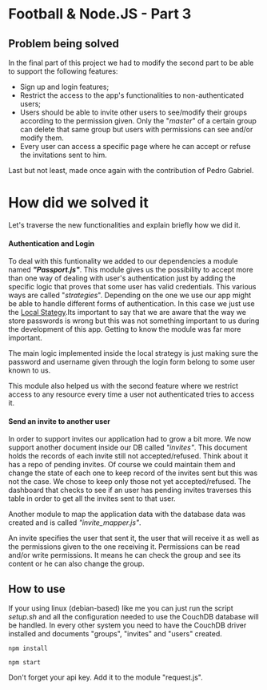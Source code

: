 # Football & Node.JS - Part 3

## Problem being solved

In the final part of this project we had to modify the second part to be able to support the following features:

* Sign up and login features;
* Restrict the access to the app's functionalities to non-authenticated users;
* Users should be able to invite other users to see/modify their groups according to the permission given. Only the "_master_" of a certain group can delete that same group but users with permissions can see and/or modify them.
* Every user can access a specific page where he can accept or refuse the invitations sent to him.

Last but not least, made once again with the contribution of Pedro Gabriel.

# How did we solved it

Let's traverse the new functionalities and explain briefly how we did it.

#### Authentication and Login

To deal with this funtionality we added to our dependencies a module named _**"Passport.js"**_. This module gives us the possibility to accept more than one way of dealing with user's authentication just by adding the specific logic that proves that some user has valid credentials. This various ways are called "_strategies_". Depending on the one we use our app might be able to handle different forms of authentication. In this case we just use the [Local Stategy](https://github.com/jaredhanson/passport-local#passport-local).Its important to say that we are aware that the way we store passwords is wrong but this was not something important to us during the development of this app. Getting to know the module was far more important.

The main logic implemented inside the local strategy is just making sure the password and username given through the login form belong to some user known to us.

This module also helped us with the second feature where we restrict access to any resource every time a user not authenticated tries to access it.

#### Send an invite to another user

In order to support invites our application had to grow a bit more. We now support another document inside our DB called _"invites"_. This document holds the records of each invite still not accepted/refused. Think about it has a repo of pending invites. Of course we could maintain them and change the state of each one to keep record of the invites sent but this was not the case. We chose to keep only those not yet accepted/refused. The dashboard that checks to see if an user has pending invites traverses this table in order to get all the invites sent to that user. 

Another module to map the application data with the database data was created and is called _"invite_mapper.js"_. 

An invite specifies the user that sent it, the user that will receive it as well as the permissions given to the one receiving it. Permissions can be read and/or write permissions. It means he can check the group and see its content or he can also change the group. 


## How to use

If your using linux (debian-based) like me you can just run the script _setup.sh_ and all the configuration needed to use the CouchDB database will be handled. In every other system you need to have the CouchDB driver installed and documents "groups", "invites" and "users" created.

`npm install`

`npm start`

Don't forget your api key. Add it to the module "request.js".
